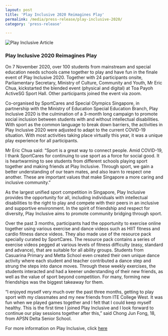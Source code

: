 ```yaml
---
layout: post
title: 'Play Inclusive 2020 Reimagines Play'
permalink: /media/press-release/play-inclusive-2020/
category: 'press-release'

---
```



![Play Inclusive Article](/images/Play_Inclusive_Article.jpg)

### Play Inclusive 2020 Reimagines Play

On 7 November 2020, over 100 students from mainstream and special education needs schools came together to play and have fun in the finale event of Play Inclusive 2020. Together with 24 participants onsite, Parliamentary Secretary, Ministry of Culture, Community and Youth, Mr Eric Chua, kickstarted the blended event (physical and digital) at Toa Payoh ActiveSG Sport Hall. Other participants joined the event via zoom.

Co-organised by SportCares and Special Olympics Singapore, in partnership with the Ministry of Education Special Education Branch, Play Inclusive 2020 is the culmination of a 3-month long campaign to promote social inclusion between students with and without intellectual disabilities. With sport as the common language to break down barriers, the activities in Play Inclusive 2020 were adjusted to adapt to the current COVID-19 situation. With most activities taking place virtually this year, it was a unique play experience for all participants.

Mr Eric Chua said: “Sport is a great way to connect people. Amid COVID-19, I thank SportCares for continuing to use sport as a force for social good. It is heartwarming to see students from different schools playing sport together and making friends at Play Inclusive. Through sport, we gain a better understanding of our team mates, and also learn to respect one another. These are important values that make Singapore a more caring and inclusive community.”

As the largest unified sport competition in Singapore, Play Inclusive provides the opportunity for all, including individuals with intellectual disabilities to the right to play and compete with their peers in an inclusive and supportive environment. In the spirit of friendship and respect for diversity, Play Inclusive aims to promote community bridging through sport.

Over the past 3 months, participants had the opportunity to exercise online together using various exercise and dance videos such as HIIT fitness and cardio fitness dance videos. They also made use of the resource pack specially curated by SportCares. The resource pack contains a series of exercise videos pegged at various levels of fitness difficulty (easy, standard and advance), that are suitable for all ability groups. Students from Casuarina Primary and Metta School even created their own unique dance activity where each student and teacher contributed a dance step and strung the steps into dance moves. Through these weekly exercises, the students interacted and had a keener understanding of their new friends, as well as the value of sport beyond competition. For many, forming new friendships was the biggest takeaway for them.

“I enjoyed myself very much over the past three months, getting to play sport with my classmates and my new friends from ITE College West. It was fun when we played games together and I felt that I could keep myself healthy. This is the first time I joined Play Inclusive and I look forward to continue our play sessions together after this,” said Chong Jun Fong, 18, from APSN Delta Senior School.

For more information on Play Inclusive, click [here](https://sportcares.sportsingapore.gov.sg/persons-with-disabilities/play-inclusive/)
